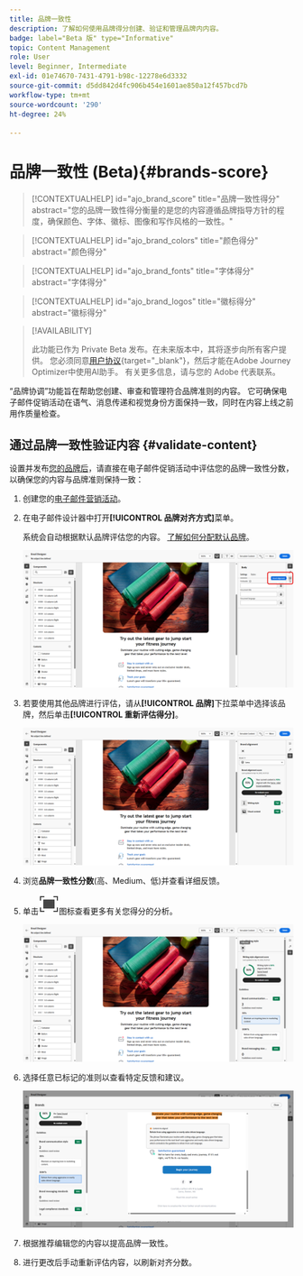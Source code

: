 ```yaml
---
title: 品牌一致性
description: 了解如何使用品牌得分创建、验证和管理品牌内内容。
badge: label="Beta 版" type="Informative"
topic: Content Management
role: User
level: Beginner, Intermediate
exl-id: 01e74670-7431-4791-b98c-12278e6d3332
source-git-commit: d5dd842d4fc906b454e1601ae850a12f457bcd7b
workflow-type: tm+mt
source-wordcount: '290'
ht-degree: 24%

---
```


# 品牌一致性 (Beta){#brands-score}

>[!CONTEXTUALHELP]
>id="ajo_brand_score"
>title="品牌一致性得分"
>abstract="您的品牌一致性得分衡量的是您的内容遵循品牌指导方针的程度，确保颜色、字体、徽标、图像和写作风格的一致性。"

>[!CONTEXTUALHELP]
>id="ajo_brand_colors"
>title="颜色得分"
>abstract="颜色得分"

>[!CONTEXTUALHELP]
>id="ajo_brand_fonts"
>title="字体得分"
>abstract="字体得分"

>[!CONTEXTUALHELP]
>id="ajo_brand_logos"
>title="徽标得分"
>abstract="徽标得分"

>[!AVAILABILITY]
>
>此功能已作为 Private Beta 发布。在未来版本中，其将逐步向所有客户提供。
>您必须同意[用户协议](https://www.adobe.com/legal/licenses-terms/adobe-dx-gen-ai-user-guidelines.html){target="_blank"}，然后才能在Adobe Journey Optimizer中使用AI助手。 有关更多信息，请与您的 Adobe 代表联系。

“品牌协调”功能旨在帮助您创建、审查和管理符合品牌准则的内容。 它可确保电子邮件促销活动在语气、消息传递和视觉身份方面保持一致，同时在内容上线之前用作质量检查。

## 通过品牌一致性验证内容 {#validate-content}

设置并发布[您的品牌后](brands.md)，请直接在电子邮件促销活动中评估您的品牌一致性分数，以确保您的内容与品牌准则保持一致：

1. 创建您的[电子邮件营销活动](../campaigns/create-campaign.md)。

1. 在电子邮件设计器中打开&#x200B;**[!UICONTROL 品牌对齐方式]**&#x200B;菜单。

   系统会自动根据默认品牌评估您的内容。 [了解如何分配默认品牌](brands.md)。

   ![](assets/brand-score-1.png)

1. 若要使用其他品牌进行评估，请从&#x200B;**[!UICONTROL 品牌]**&#x200B;下拉菜单中选择该品牌，然后单击&#x200B;**[!UICONTROL 重新评估得分]**。

   ![](assets/brand-score-2.png)

1. 浏览&#x200B;**品牌一致性分数**(高、Medium、低)并查看详细反馈。

1. 单击![Dive image alt text](assets/do-not-localize/Smock_FullScreen_18_N.svg "全屏")图标查看更多有关您得分的分析。

   ![](assets/brand-score-3.png)

1. 选择任意已标记的准则以查看特定反馈和建议。

   ![](assets/brand-score-4.png)

1. 根据推荐编辑您的内容以提高品牌一致性。

1. 进行更改后手动重新评估内容，以刷新对齐分数。
